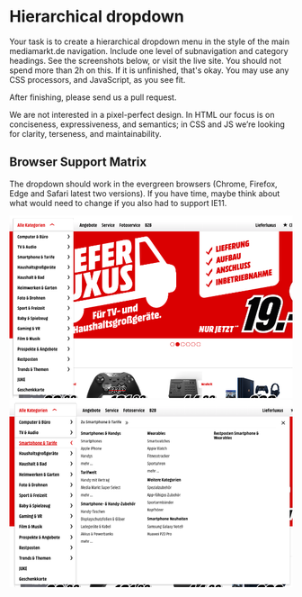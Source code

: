 # Hierarchical dropdown

Your task is to create a hierarchical dropdown menu in the style of the main mediamarkt.de navigation. Include one level of subnavigation and category headings. See the screenshots below, or visit the live site. You should not spend more than 2h on this. If it is unfinished, that's okay. You may use any CSS processors, and JavaScript, as you see fit.

After finishing, please send us a pull request.

We are not interested in a pixel-perfect design. In HTML our focus is on conciseness, expressiveness, and semantics; in CSS and JS we’re looking for clarity, terseness, and maintainability.

## Browser Support Matrix

The dropdown should work in the evergreen browsers (Chrome, Firefox, Edge and Safari latest two versions). If you have time, maybe think about what would need to change if you also had to support IE11.

![half open](img-01-half-open.png)
![half open](img-02-full-menu.png)

